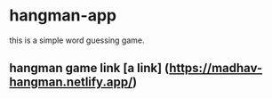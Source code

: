 # hangman-app
this is a simple word guessing game.
## hangman game link [a link] (https://madhav-hangman.netlify.app/)
